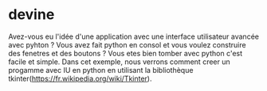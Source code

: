 # devine
Avez-vous eu l'idée d'une application avec une interface utilisateur avancée avec pyhton ? Vous avez fait python en consol et vous voulez construire des fenetres et des boutons ? Vous etes bien tomber avec python c'est facile et simple.  Dans cet exemple, nous verrons comment creer un progamme avec IU en python en utilisant  la bibliothèque tkinter(https://fr.wikipedia.org/wiki/Tkinter). 
